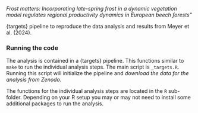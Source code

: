*Frost matters: Incorporating late-spring frost in a dynamic vegetation model regulates regional productivity dynamics in European beech forests"*

{targets} pipeline to reproduce the data analysis and results from Meyer et al. (2024).

### Running the code

The analysis is contained in a {targets} pipeline. This functions similar to ```make``` to run the individual analysis steps. The main script is `_targets.R`. Running this script will initialize the pipeline and *download the data for the analysis from Zenodo*. 

The functions for the individual analysis steps are located in the `R` sub-folder. Depending on your R setup you may or may not need to install some additional packages to run the analysis. 